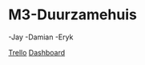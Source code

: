 # M3-Duurzamehuis

-Jay
-Damian
-Eryk


[Trello](https://trello.com/b/raJSLFyQ/m3-dashbord)
[Dashboard](https://35810.hosts2.ma-cloud.nl/BOdasboard)
